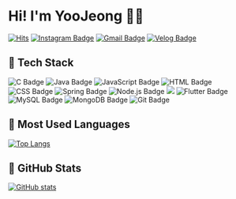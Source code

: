 # Hi! I'm YooJeong 👋🏻 


[![Hits](https://hits.seeyoufarm.com/api/count/incr/badge.svg?url=https%3A%2F%2Fgithub.com%2Fhiyoojeong&count_bg=%23EEEE62&title_bg=%23555555&icon=&icon_color=%23E7E7E7&title=visites&edge_flat=false)](https://hits.seeyoufarm.com)
[![Instagram Badge](https://img.shields.io/badge/Instagram-E4405F?style=flat-square&logo=instagram&logoColor=white&link=https://www.instagram.com/_you.xx_/)](https://www.instagram.com/_you.xx_/)
[![Gmail Badge](https://img.shields.io/badge/Gmail-d14836?style=flat-square&logo=Gmail&logoColor=white&link=mailto:hiyoojeong@gmail.com)](mailto:hiyoojeong@gmail.com)
[![Velog Badge](https://img.shields.io/badge/Velog-20C997?style=flat-square&logo=Velog&logoColor=white&link=https://velog.io/@hiyoojeong)](https://velog.io/@hiyoojeong)

## 📌 Tech Stack
![C Badge](https://img.shields.io/badge/C-A8B9CC?style=flat-square&logo=C&logoColor=white)
![Java Badge](https://img.shields.io/badge/Java-007396?style=flat&logo=OpenJDK&logoColor=white")
![JavaScript Badge](https://img.shields.io/badge/JavaScript-F7DF1E?style=flat-square&logo=JavaScript&logoColor=black)
![HTML Badge](https://img.shields.io/badge/HTML-E34F26?style=flat-square&logo=HTML5&logoColor=white)
![CSS Badge](https://img.shields.io/badge/CSS-1572B6?style=flat-square&logo=CSS3&logoColor=white)
![Spring Badge](https://img.shields.io/badge/Spring-6DB33F?style=flat-square&logo=Spring&logoColor=white)
![Node.js Badge](https://img.shields.io/badge/Node.js-339933?style=flat-square&logo=Node.js&logoColor=white)
<img src="https://img.shields.io/badge/Android Studio-3DDC84?style=flat-square&logo=Android Studio&logoColor=white"/>
![Flutter Badge](https://img.shields.io/badge/Flutter-02569B?style=flat-square&logo=Flutter&logoColor=white)
![MySQL Badge](https://img.shields.io/badge/MySQL-4479A1?style=flat-square&logo=MySQL&logoColor=white)
![MongoDB Badge](https://img.shields.io/badge/mongoDB-47A248?style=for-the-badge&logo=MongoDB&logoColor=white")
![Git Badge](https://img.shields.io/badge/Git-000000?style=flat-square&logo=Git&logoColor=white)

## 📌 Most Used Languages
[![Top Langs](https://github-readme-stats.vercel.app/api/top-langs/?username=hiyoojeong)](https://github.com/hiyoojeong/github-readme-stats)

## 📌 GitHub Stats
[![GitHub stats](https://github-readme-stats.vercel.app/api?username=hiyoojeong)](https://github.com/hiyoojeong/github-readme-stats)





